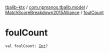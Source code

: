 [tbalib-ktx](../../index.md) / [com.npmanos.tbalib.model](../index.md) / [MatchScoreBreakdown2015Alliance](index.md) / [foulCount](./foul-count.md)

# foulCount

`val foulCount: `[`Int`](https://kotlinlang.org/api/latest/jvm/stdlib/kotlin/-int/index.html)`?`